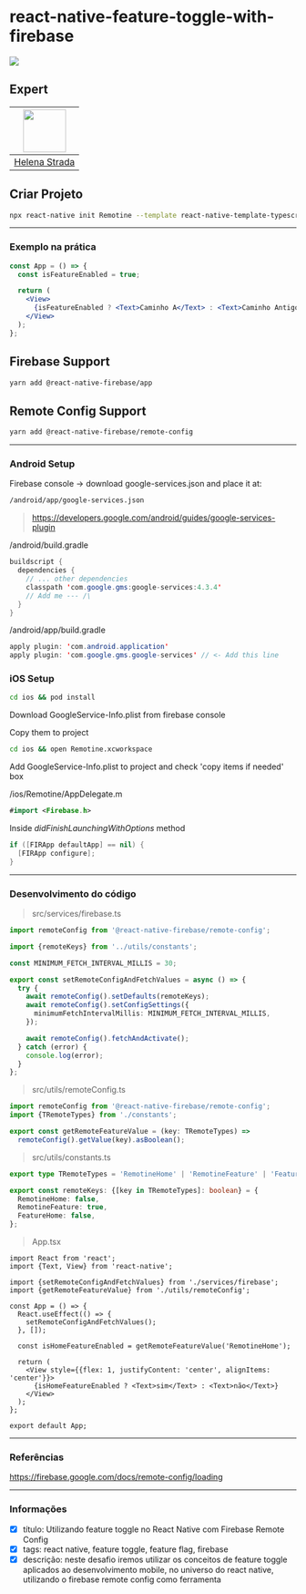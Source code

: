# react-native-feature-toggle-with-firebase

<img src="https://storage.googleapis.com/golden-wind/experts-club/capa-github.svg" />

## Expert

| [<img src="https://avatars.githubusercontent.com/u/6079947?s=460&u=d7af98379f7769fc782b4e99d86a205c44e57f79&v=4" width="75px;"/>](https://github.com/hstrada) |
| :-: |
|[Helena Strada](https://github.com/hstrada)|

## Criar Projeto

```bash
npx react-native init Remotine --template react-native-template-typescript
```

---

### Exemplo na prática

```jsx
const App = () => {
  const isFeatureEnabled = true;

  return (
    <View>
      {isFeatureEnabled ? <Text>Caminho A</Text> : <Text>Caminho Antigo</Text>}
    </View>
  );
};
```

## Firebase Support

```bash
yarn add @react-native-firebase/app
```

## Remote Config Support

```bash
yarn add @react-native-firebase/remote-config
```

---

### Android Setup

Firebase console -> download google-services.json and place it at:
```bash
/android/app/google-services.json
```

> https://developers.google.com/android/guides/google-services-plugin

/android/build.gradle

```java
buildscript {
  dependencies {
    // ... other dependencies
    classpath 'com.google.gms:google-services:4.3.4'
    // Add me --- /\
  }
}
```

/android/app/build.gradle

```java
apply plugin: 'com.android.application'
apply plugin: 'com.google.gms.google-services' // <- Add this line
```

### iOS Setup

```bash
cd ios && pod install
```

Download GoogleService-Info.plist from firebase console

Copy them to project

```bash
cd ios && open Remotine.xcworkspace
```

Add GoogleService-Info.plist to project and check 'copy items if needed' box

/ios/Remotine/AppDelegate.m

```swift
#import <Firebase.h>
```

Inside *didFinishLaunchingWithOptions* method

```swift
if ([FIRApp defaultApp] == nil) {
  [FIRApp configure];
}
```

---

### Desenvolvimento do código

> src/services/firebase.ts
```ts
import remoteConfig from '@react-native-firebase/remote-config';

import {remoteKeys} from '../utils/constants';

const MINIMUM_FETCH_INTERVAL_MILLIS = 30;

export const setRemoteConfigAndFetchValues = async () => {
  try {
    await remoteConfig().setDefaults(remoteKeys);
    await remoteConfig().setConfigSettings({
      minimumFetchIntervalMillis: MINIMUM_FETCH_INTERVAL_MILLIS,
    });

    await remoteConfig().fetchAndActivate();
  } catch (error) {
    console.log(error);
  }
};
```

> src/utils/remoteConfig.ts
```ts
import remoteConfig from '@react-native-firebase/remote-config';
import {TRemoteTypes} from './constants';

export const getRemoteFeatureValue = (key: TRemoteTypes) =>
  remoteConfig().getValue(key).asBoolean();
```

> src/utils/constants.ts
```ts
export type TRemoteTypes = 'RemotineHome' | 'RemotineFeature' | 'FeatureHome';

export const remoteKeys: {[key in TRemoteTypes]: boolean} = {
  RemotineHome: false,
  RemotineFeature: true,
  FeatureHome: false,
};
```

> App.tsx
```tsx
import React from 'react';
import {Text, View} from 'react-native';

import {setRemoteConfigAndFetchValues} from './services/firebase';
import {getRemoteFeatureValue} from './utils/remoteConfig';

const App = () => {
  React.useEffect(() => {
    setRemoteConfigAndFetchValues();
  }, []);

  const isHomeFeatureEnabled = getRemoteFeatureValue('RemotineHome');

  return (
    <View style={{flex: 1, justifyContent: 'center', alignItems: 'center'}}>
      {isHomeFeatureEnabled ? <Text>sim</Text> : <Text>não</Text>}
    </View>
  );
};

export default App;
```

---

### Referências

https://firebase.google.com/docs/remote-config/loading

---

### Informações


- [x] título: Utilizando feature toggle no React Native com Firebase Remote Config
- [x] tags: react native, feature toggle, feature flag, firebase
- [x] descrição: neste desafio iremos utilizar os conceitos de feature toggle aplicados ao desenvolvimento mobile, no universo do react native, utilizando o firebase remote config como ferramenta